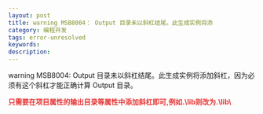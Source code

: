 ```yaml
---
layout: post
title: warning MSB8004： Output 目录未以斜杠结尾。此生成实例将添
category: 编程开发
tags: error-unresolved
keywords: 
description: 
---
```


warning MSB8004: Output
目录未以斜杠结尾。此生成实例将添加斜杠，因为必须有这个斜杠才能正确计算
Output 目录。

**<span
style="color:#e53333;">只需要在项目属性的输出目录等属性中添加斜杠即可,例如</span><span
style="color:#e53333;">.\\lib则改为.\\lib\\</span>**








